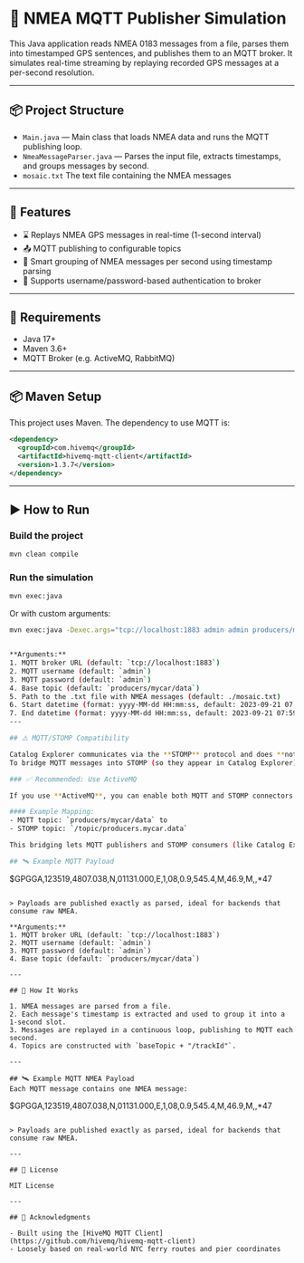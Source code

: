# 📡 NMEA MQTT Publisher Simulation

This Java application reads NMEA 0183 messages from a file, parses them into timestamped GPS sentences, and publishes them to an MQTT broker. It simulates real-time streaming by replaying recorded GPS messages at a per-second resolution.

---

## 📦 Project Structure

- `Main.java` — Main class that loads NMEA data and runs the MQTT publishing loop.
- `NmeaMessageParser.java` — Parses the input file, extracts timestamps, and groups messages by second.
- `mosaic.txt` The text file containing the NMEA messages
---

## 🚀 Features

- ⌛ Replays NMEA GPS messages in real-time (1-second interval)
- 📤 MQTT publishing to configurable topics
- 🧠 Smart grouping of NMEA messages per second using timestamp parsing
- 🔐 Supports username/password-based authentication to broker

---

## 🧰 Requirements

- Java 17+
- Maven 3.6+
- MQTT Broker (e.g. ActiveMQ, RabbitMQ)

---

## 📦 Maven Setup

This project uses Maven. The dependency to use MQTT is:

```xml
<dependency>
  <groupId>com.hivemq</groupId>
  <artifactId>hivemq-mqtt-client</artifactId>
  <version>1.3.7</version>
</dependency>
```

---

## ▶️ How to Run

### Build the project

```bash
mvn clean compile
```

### Run the simulation

```bash
mvn exec:java
```

Or with custom arguments:

```bash
mvn exec:java -Dexec.args="tcp://localhost:1883 admin admin producers/mycar/data ./mosaic.txt \"2023-09-21 07:40:56\" \"2023-09-21 07:59:00\""```


**Arguments:**
1. MQTT broker URL (default: `tcp://localhost:1883`)
2. MQTT username (default: `admin`)
3. MQTT password (default: `admin`)
4. Base topic (default: `producers/mycar/data`)
5. Path to the .txt file with NMEA messages (default: ./mosaic.txt)
6. Start datetime (format: yyyy-MM-dd HH:mm:ss, default: 2023-09-21 07:40:56)
7. End datetime (format: yyyy-MM-dd HH:mm:ss, default: 2023-09-21 07:59:00)
---

## ⚠️ MQTT/STOMP Compatibility

Catalog Explorer communicates via the **STOMP** protocol and does **not** natively support MQTT.
To bridge MQTT messages into STOMP (so they appear in Catalog Explorer), your broker must support both protocols **and translate between them**.

### ✅ Recommended: Use ActiveMQ

If you use **ActiveMQ**, you can enable both MQTT and STOMP connectors. ActiveMQ will automatically and transparently map MQTT topics to STOMP destinations.

#### Example Mapping:
- MQTT topic: `producers/mycar/data` to
- STOMP topic: `/topic/producers.mycar.data`

This bridging lets MQTT publishers and STOMP consumers (like Catalog Explorer) work together seamlessly.

## 🛰️ Example MQTT Payload

```
$GPGGA,123519,4807.038,N,01131.000,E,1,08,0.9,545.4,M,46.9,M,,*47
```

> Payloads are published exactly as parsed, ideal for backends that consume raw NMEA.

**Arguments:**
1. MQTT broker URL (default: `tcp://localhost:1883`)
2. MQTT username (default: `admin`)
3. MQTT password (default: `admin`)
4. Base topic (default: `producers/mycar/data`)

---

## 🔄 How It Works

1. NMEA messages are parsed from a file.
2. Each message's timestamp is extracted and used to group it into a 1-second slot.
3. Messages are replayed in a continuous loop, publishing to MQTT each second.
4. Topics are constructed with `baseTopic + "/trackId"`.

---

## 🛰️ Example MQTT NMEA Payload
Each MQTT message contains one NMEA message:

```
$GPGGA,123519,4807.038,N,01131.000,E,1,08,0.9,545.4,M,46.9,M,,*47
```

> Payloads are published exactly as parsed, ideal for backends that consume raw NMEA.

---

## 📄 License

MIT License

---

## 🙌 Acknowledgments

- Built using the [HiveMQ MQTT Client](https://github.com/hivemq/hivemq-mqtt-client)
- Loosely based on real-world NYC ferry routes and pier coordinates
